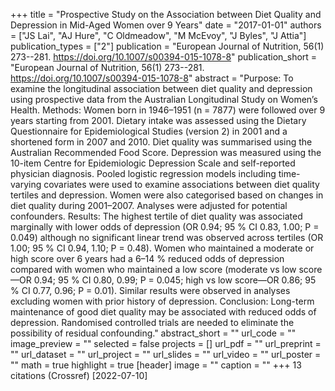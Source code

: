 +++
title = "Prospective Study on the Association between Diet Quality and Depression in Mid-Aged Women over 9 Years"
date = "2017-01-01"
authors = ["JS Lai", "AJ Hure", "C Oldmeadow", "M McEvoy", "J Byles", "J Attia"]
publication_types = ["2"]
publication = "European Journal of Nutrition, 56(1) 273--281. https://doi.org/10.1007/s00394-015-1078-8"
publication_short = "European Journal of Nutrition, 56(1) 273--281. https://doi.org/10.1007/s00394-015-1078-8"
abstract = "Purpose: To examine the longitudinal association between diet quality and depression using prospective data from the Australian Longitudinal Study on Women’s Health. Methods: Women born in 1946–1951 (n = 7877) were followed over 9 years starting from 2001. Dietary intake was assessed using the Dietary Questionnaire for Epidemiological Studies (version 2) in 2001 and a shortened form in 2007 and 2010. Diet quality was summarised using the Australian Recommended Food Score. Depression was measured using the 10-item Centre for Epidemiologic Depression Scale and self-reported physician diagnosis. Pooled logistic regression models including time-varying covariates were used to examine associations between diet quality tertiles and depression. Women were also categorised based on changes in diet quality during 2001–2007. Analyses were adjusted for potential confounders. Results: The highest tertile of diet quality was associated marginally with lower odds of depression (OR 0.94; 95 % CI 0.83, 1.00; P = 0.049) although no significant linear trend was observed across tertiles (OR 1.00; 95 % CI 0.94, 1.10; P = 0.48). Women who maintained a moderate or high score over 6 years had a 6–14 % reduced odds of depression compared with women who maintained a low score (moderate vs low score—OR 0.94; 95 % CI 0.80, 0.99; P = 0.045; high vs low score—OR 0.86; 95 % CI 0.77, 0.96; P = 0.01). Similar results were observed in analyses excluding women with prior history of depression. Conclusion: Long-term maintenance of good diet quality may be associated with reduced odds of depression. Randomised controlled trials are needed to eliminate the possibility of residual confounding."
abstract_short = ""
url_code = ""
image_preview = ""
selected = false
projects = []
url_pdf = ""
url_preprint = ""
url_dataset = ""
url_project = ""
url_slides = ""
url_video = ""
url_poster = ""
math = true
highlight = true
[header]
image = ""
caption = ""
+++
13 citations (Crossref) [2022-07-10]
